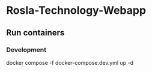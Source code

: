 # Rosla-Technology-Webapp


## Run containers
### Development
docker compose -f docker-compose.dev.yml up -d